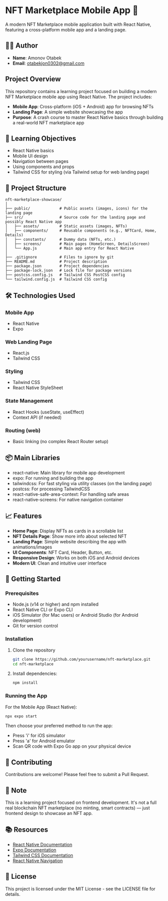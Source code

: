 # NFT Marketplace Mobile App 🌟

A modern NFT Marketplace mobile application built with React Native, featuring a cross-platform mobile app and a landing page.

## 👨‍💻 Author

- **Name**: Amonov Otabek
- **Email**: otabekjon0302@gmail.com

## Project Overview

This repository contains a learning project focused on building a modern NFT Marketplace mobile app using React Native. The project includes:

- **Mobile App**: Cross-platform (iOS + Android) app for browsing NFTs
- **Landing Page**: A simple website showcasing the app
- **Purpose**: A crash course to master React Native basics through building a real-world NFT marketplace app

## 🎯 Learning Objectives

- React Native basics
- Mobile UI design
- Navigation between pages
- Using components and props
- Tailwind CSS for styling (via Tailwind setup for web landing page)

## 📁 Project Structure

```
nft-marketplace-showcase/
│
├── public/             # Public assets (images, icons) for the landing page
├── src/                # Source code for the landing page and possibly React Native app
│   ├── assets/         # Static assets (images, NFTs)
│   ├── components/     # Reusable components (e.g., NFTCard, Home, Details)
│   ├── constants/      # Dummy data (NFTs, etc.)
│   ├── screens/        # Main pages (HomeScreen, DetailsScreen)
│   └── App.js          # Main app entry for React Native
│
├── .gitignore          # Files to ignore by git
├── README.md           # Project description
├── package.json        # Project dependencies
├── package-lock.json   # Lock file for package versions
├── postcss.config.js   # Tailwind CSS PostCSS config
└── tailwind.config.js  # Tailwind CSS config
```

## 🛠️ Technologies Used

### Mobile App

- React Native
- Expo

### Web Landing Page

- React.js
- Tailwind CSS

### Styling

- Tailwind CSS
- React Native StyleSheet

### State Management

- React Hooks (useState, useEffect)
- Context API (if needed)

### Routing (web)

- Basic linking (no complex React Router setup)

## 📦 Main Libraries

- react-native: Main library for mobile app development
- expo: For running and building the app
- tailwindcss: For fast styling via utility classes (on the landing page)
- postcss: For processing TailwindCSS
- react-native-safe-area-context: For handling safe areas
- react-native-screens: For native navigation container

## 📈 Features

- **Home Page**: Display NFTs as cards in a scrollable list
- **NFT Details Page**: Show more info about selected NFT
- **Landing Page**: Simple website describing the app with animations/images
- **UI Components**: NFT Card, Header, Button, etc.
- **Responsive Design**: Works on both iOS and Android devices
- **Modern UI**: Clean and intuitive user interface

## 🚀 Getting Started

### Prerequisites

- Node.js (v14 or higher) and npm installed
- React Native CLI or Expo CLI
- iOS Simulator (for Mac users) or Android Studio (for Android development)
- Git for version control

### Installation

1. Clone the repository

   ```bash
   git clone https://github.com/yourusername/nft-marketplace.git
   cd nft-marketplace
   ```

2. Install dependencies:
   ```bash
   npm install
   ```

### Running the App

For the Mobile App (React Native):

```bash
npx expo start
```

Then choose your preferred method to run the app:

- Press 'i' for iOS simulator
- Press 'a' for Android emulator
- Scan QR code with Expo Go app on your physical device

## 🤝 Contributing

Contributions are welcome! Please feel free to submit a Pull Request.

## 📝 Note

This is a learning project focused on frontend development. It's not a full real blockchain NFT marketplace (no minting, smart contracts) — just frontend design to showcase an NFT app.

## 📚 Resources

- [React Native Documentation](https://reactnative.dev/docs/getting-started)
- [Expo Documentation](https://docs.expo.dev/)
- [Tailwind CSS Documentation](https://tailwindcss.com/docs)
- [React Native Navigation](https://reactnavigation.org/docs/getting-started/)

## 📄 License

This project is licensed under the MIT License - see the LICENSE file for details.

